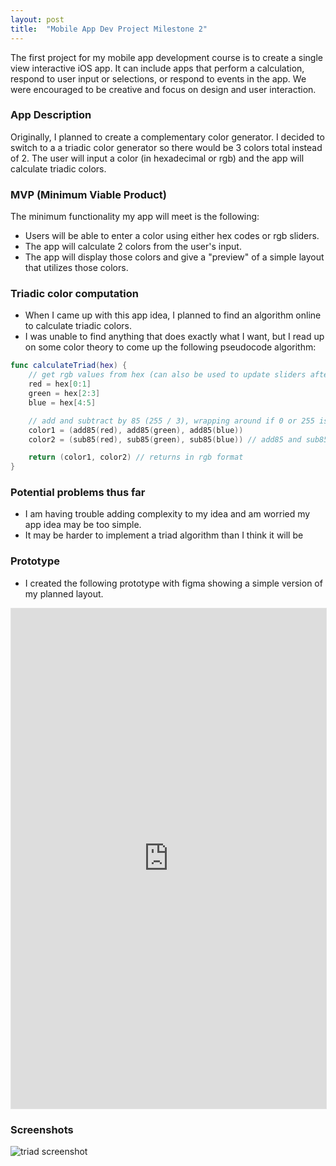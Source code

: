 ```yaml
---
layout: post
title:  "Mobile App Dev Project Milestone 2"
---
```


The first project for my mobile app development course is to create a single view interactive iOS app. It can include apps that perform a calculation, respond to user input or selections, or respond to events in the app. We were encouraged to be creative and focus on design and user interaction.

### App Description
Originally, I planned to create a complementary color generator. I decided to switch to a a triadic color generator so there would be 3 colors total instead of 2. The user will input a color (in hexadecimal or rgb) and the app will calculate triadic colors.

### MVP (Minimum Viable Product)
The minimum functionality my app will meet is the following:
* Users will be able to enter a color using either hex codes or rgb sliders. 
* The app will calculate 2 colors from the user's input. 
* The app will display those colors and give a "preview" of a simple layout that utilizes those colors.

### Triadic color computation
* When I came up with this app idea, I planned to find an algorithm online to calculate triadic colors. 
* I was unable to find anything that does exactly what I want, but I read up on some color theory to come up the following pseudocode algorithm: 

```swift
func calculateTriad(hex) {
    // get rgb values from hex (can also be used to update sliders after user input)
    red = hex[0:1]
    green = hex[2:3]
    blue = hex[4:5]

    // add and subtract by 85 (255 / 3), wrapping around if 0 or 255 is reached
    color1 = (add85(red), add85(green), add85(blue))
    color2 = (sub85(red), sub85(green), sub85(blue)) // add85 and sub85 deal with wrap around.

    return (color1, color2) // returns in rgb format
}
```

### Potential problems thus far
* I am having trouble adding complexity to my idea and am worried my app idea may be too simple. 
* It may be harder to implement a triad algorithm than I think it will be

### Prototype
* I created the following prototype with figma showing a simple version of my planned layout. 
<iframe style="border: 1px solid rgba(0, 0, 0, 0.1);" width="100%" height="800px" src="https://www.figma.com/embed?embed_host=share&url=https%3A%2F%2Fwww.figma.com%2Fproto%2F7lHdeYU4dRkmKiIpOeGhOK%2FTriad%3Fnode-id%3D5%253A41%26scaling%3Dscale-down%26page-id%3D0%253A1%26starting-point-node-id%3D5%253A41%26show-proto-sidebar%3D1" allowfullscreen></iframe>

### Screenshots
![triad screenshot](../../../img/triadScreenshot.png)